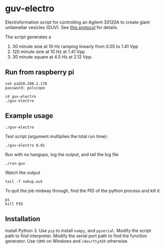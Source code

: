 # guv-electro

Electroformation script for controlling an Agilent 33120A to create giant unilamellar vesicles (GUV). See [this protocol](http://www.sciencedirect.com/science/article/pii/S0091679X15000679?via%3Dihub) for details.

The script generates a 
1. 30 minute sine at 10 Hz ramping linearly from 0.05 to 1.41 Vpp
2. 120 minute sine at 10 Hz at 1.41 Vpp
3. 30 minute square at 4.5 Hz at 2.12 Vpp.

## Run from raspberry pi

    ssh pi@10.208.2.178
    password: polscope

    cd guv-electro
    ./guv-electro

## Example usage

    ./guv-electro

Test script (argument multiplies the total run time):

    ./guv-electro 0.01

Run with no hangups, log the output, and tail the log file

    ./run-guv

Watch the output

    tail -f nohup.out

To quit the job midway through, find the PID of the python process and kill it

    ps
    kill PID

## Installation 

Install Python 3.  Use `pip` to install `numpy`, and `pyserial`.  Modify the
script path to find interpreter.  Modify the serial port path to find the
function generator. Use `COMX` on Windows and `/dev/ttyXXX` otherwise.


